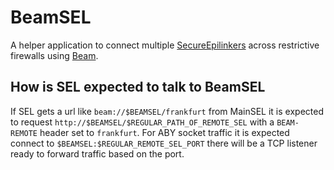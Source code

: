 
# BeamSEL

A helper application to connect multiple [SecureEpilinkers](https://github.com/medicalinformatics/SecureEpilinker) across restrictive firewalls using [Beam](https://github.com/samply/beam).

## How is SEL expected to talk to BeamSEL

If SEL gets a url like `beam://$BEAMSEL/frankfurt` from MainSEL it is expected to request `http://$BEAMSEL/$REGULAR_PATH_OF_REMOTE_SEL` with a `BEAM-REMOTE` header set to `frankfurt`.
For ABY socket traffic it is expected connect to `$BEAMSEL:$REGULAR_REMOTE_SEL_PORT` there will be a TCP listener ready to forward traffic based on the port.
